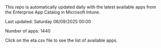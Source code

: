 This repo is automatically updated daily with the latest available apps from the Enterprise App Catalog in Microsoft Intune.

Last updated: Saturday 06/09/2025 00:00

Number of apps: 1440

Click on the eta.csv file to see the list of available apps.
